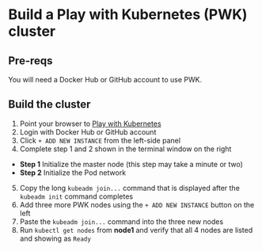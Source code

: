 # Build a Play with Kubernetes (PWK) cluster

## Pre-reqs

You will need a Docker Hub or GitHub account to use PWK.

## Build the cluster

1. Point your browser to [Play with Kubernetes](https://workshop.play-with-k8s.com/)
2. Login with Docker Hub or GitHub account
3. Click `+ ADD NEW INSTANCE` from the left-side panel
4. Complete step 1 and 2 shown in the terminal window on the right
  - **Step 1** Initialize the master node (this step may take a minute or two)
  - **Step 2** Initialize the Pod network
5. Copy the long `kubeadm join...` command that is displayed after the `kubeadm init` command completes
6. Add three more PWK nodes using the `+ ADD NEW INSTANCE` button on the left
7. Paste the `kubeadm join...` command into the three new nodes
8. Run `kubectl get nodes` from **node1** and verify that all 4 nodes are listed and showing as `Ready`
